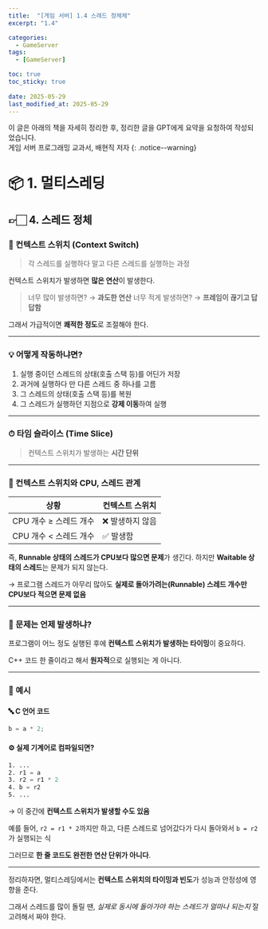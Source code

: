 ```yaml
---
title:  "[게임 서버] 1.4 스레드 정체체"
excerpt: "1.4"

categories:
  - GameServer
tags:
  - [GameServer]

toc: true
toc_sticky: true
 
date: 2025-05-29
last_modified_at: 2025-05-29
---
```

이 글은 아래의 책을 자세히 정리한 후, 정리한 글을 GPT에게 요약을 요청하여 작성되었습니다.  
게임 서버 프로그래밍 교과서, 배현직 저자
{: .notice--warning}

# 📦 1. 멀티스레딩
## 👉🏻 4. 스레드 정체

### 📌 컨텍스트 스위치 (Context Switch)

> 각 스레드를 실행하다 말고 다른 스레드를 실행하는 과정

컨텍스트 스위치가 발생하면 **많은 연산**이 발생한다.

> 너무 많이 발생하면? → **과도한 연산**
> 너무 적게 발생하면? → **프레임이 끊기고 답답함**

그래서 가급적이면 **쾌적한 정도**로 조절해야 한다.

---

### 💡 어떻게 작동하냐면?

1. 실행 중이던 스레드의 상태(호출 스택 등)를 어딘가 저장
2. 과거에 실행하다 만 다른 스레드 중 하나를 고름
3. 그 스레드의 상태(호출 스택 등)를 복원
4. 그 스레드가 실행하던 지점으로 **강제 이동**하여 실행

---

### ⏱ 타임 슬라이스 (Time Slice)

> 컨텍스트 스위치가 발생하는 **시간 단위**

---

### 🧠 컨텍스트 스위치와 CPU, 스레드 관계

| 상황              | 컨텍스트 스위치  |
| --------------- | --------- |
| CPU 개수 ≥ 스레드 개수 | ❌ 발생하지 않음 |
| CPU 개수 < 스레드 개수 | ✅ 발생함     |

즉, **Runnable 상태의 스레드가 CPU보다 많으면 문제**가 생긴다.
하지만 **Waitable 상태의 스레드**는 문제가 되지 않는다.

→ 프로그램 스레드가 아무리 많아도
**실제로 돌아가려는(Runnable) 스레드 개수만 CPU보다 적으면 문제 없음**

---

### 🧨 문제는 언제 발생하냐?

프로그램이 어느 정도 실행된 후에 **컨텍스트 스위치가 발생하는 타이밍**이 중요하다.

C++ 코드 한 줄이라고 해서 **원자적**으로 실행되는 게 아니다.

---

### 🧬 예시

#### 🔤 C 언어 코드

```cpp
b = a * 2;
```

#### ⚙️ 실제 기계어로 컴파일되면?

```asm
1. ...
2. r1 = a
3. r2 = r1 * 2
4. b = r2
5. ...
```

→ 이 중간에 **컨텍스트 스위치가 발생할 수도 있음**

예를 들어, `r2 = r1 * 2`까지만 하고, 다른 스레드로 넘어갔다가
다시 돌아와서 `b = r2`가 실행되는 식

그러므로 **한 줄 코드도 완전한 연산 단위가 아니다**.

---

정리하자면,
멀티스레딩에서는 **컨텍스트 스위치의 타이밍과 빈도**가 성능과 안정성에 영향을 준다.

그래서 스레드를 많이 돌릴 땐,
*실제로 동시에 돌아가야 하는 스레드가 얼마나 되는지* 잘 고려해서 짜야 한다.
